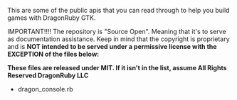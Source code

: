 This are some of the public apis that you can read through to help you
build games with DragonRuby GTK.

IMPORTANT!!!! The repository is "Source Open". Meaning that it's to serve as
documentation assistance. Keep in mind that the copyright is
proprietary and is **NOT intended to be served under a permissive
license with the EXCEPTION of the files below:**

**These files are released under MIT. If it isn't in the list, assume All Rights Reserved DragonRuby LLC**

- dragon_console.rb
